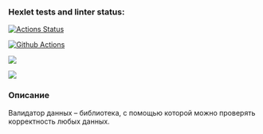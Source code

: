 ### Hexlet tests and linter status:
[![Actions Status](https://github.com/ppeter777/java-project-78/workflows/hexlet-check/badge.svg)](https://github.com/ppeter777/java-project-78/actions)

[![Github Actions](https://github.com/ppeter777/java-project-78/actions/workflows/my_workflow.yml/badge.svg)](https://github.com/ppeter777/java-project-78/actions/workflows/my_workflow.yml)

<a href="https://codeclimate.com/github/ppeter777/java-project-78/maintainability"><img src="https://api.codeclimate.com/v1/badges/44f40115831da34ea555/maintainability" /></a>

<a href="https://codeclimate.com/github/ppeter777/java-project-78/test_coverage"><img src="https://api.codeclimate.com/v1/badges/44f40115831da34ea555/test_coverage" /></a>

### Описание
Валидатор данных – библиотека, с помощью которой можно проверять корректность любых данных.


